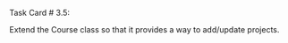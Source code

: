 Task Card # 3.5:

Extend the Course class so that it provides a way to add/update projects.
























